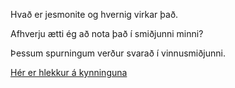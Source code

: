 Hvað er jesmonite og hvernig virkar það. 

Afhverju ætti ég að nota það í smiðjunni minni?

Þessum spurningum verður svarað í vinnusmiðjunni. 

[Hér er hlekkur á kynninguna](https://github.com/Fab-Lab-Island/FLI_Boot_Camp_2024/blob/main/files/jesmonite/Jesmonite.pdf)
